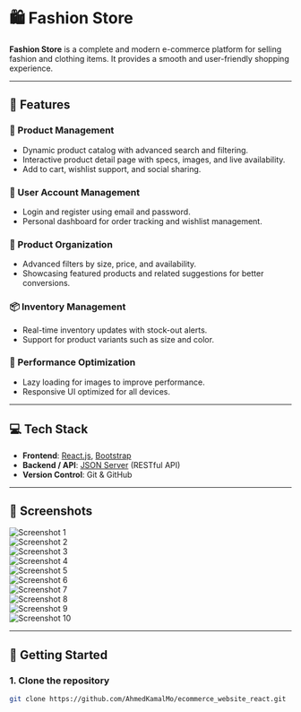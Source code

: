 # 🛍️ Fashion Store

**Fashion Store** is a complete and modern e-commerce platform for selling fashion and clothing items. It provides a smooth and user-friendly shopping experience.

---

## 🌟 Features

### 🛒 Product Management
- Dynamic product catalog with advanced search and filtering.
- Interactive product detail page with specs, images, and live availability.
- Add to cart, wishlist support, and social sharing.

### 👤 User Account Management
- Login and register using email and password.
- Personal dashboard for order tracking and wishlist management.

### 🎯 Product Organization
- Advanced filters by size, price, and availability.
- Showcasing featured products and related suggestions for better conversions.

### 📦 Inventory Management
- Real-time inventory updates with stock-out alerts.
- Support for product variants such as size and color.

### 🚀 Performance Optimization
- Lazy loading for images to improve performance.
- Responsive UI optimized for all devices.

---

## 💻 Tech Stack

- **Frontend**: [React.js](https://reactjs.org/), [Bootstrap](https://getbootstrap.com/)
- **Backend / API**: [JSON Server](https://github.com/typicode/json-server) (RESTful API)
- **Version Control**: Git & GitHub

---

## 📸 Screenshots

![Screenshot 1](./assets/1.png)  
![Screenshot 2](./assets/10.png)  
![Screenshot 3](./assets/2.png)  
![Screenshot 4](./assets/3.png)  
![Screenshot 5](./assets/4.png)  
![Screenshot 6](./assets/5.png)  
![Screenshot 7](./assets/6.png)  
![Screenshot 8](./assets/7.png)  
![Screenshot 9](./assets/8.png)  
![Screenshot 10](./assets/9.png)

---

## 🚀 Getting Started

### 1. Clone the repository

```bash
git clone https://github.com/AhmedKamalMo/ecommerce_website_react.git
